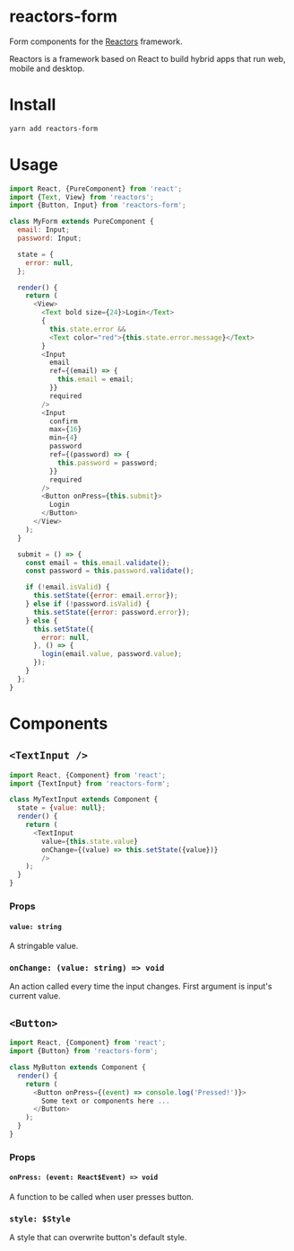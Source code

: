 reactors-form
===

Form components for the [Reactors](https://github.com/co2-git/reactors) framework.

Reactors is a framework based on React to build hybrid apps that run web, mobile and desktop.

# Install

```bash
yarn add reactors-form
```

# Usage

```javascript
import React, {PureComponent} from 'react';
import {Text, View} from 'reactors';
import {Button, Input} from 'reactors-form';

class MyForm extends PureComponent {
  email: Input;
  password: Input;

  state = {
    error: null,
  };

  render() {
    return (
      <View>
        <Text bold size={24}>Login</Text>
        {
          this.state.error &&
          <Text color="red">{this.state.error.message}</Text>
        }
        <Input
          email
          ref={(email) => {
            this.email = email;
          }}
          required
        />
        <Input
          confirm
          max={16}
          min={4}
          password
          ref={(password) => {
            this.password = password;
          }}
          required
        />
        <Button onPress={this.submit}>
          Login
        </Button>
      </View>
    );
  }

  submit = () => {
    const email = this.email.validate();
    const password = this.password.validate();

    if (!email.isValid) {
      this.setState({error: email.error});
    } else if (!password.isValid) {
      this.setState({error: password.error});
    } else {
      this.setState({
        error: null,
      }, () => {
        login(email.value, password.value);
      });
    }
  };
}
```

# Components

## `<TextInput />`

```javascript
import React, {Component} from 'react';
import {TextInput} from 'reactors-form';

class MyTextInput extends Component {
  state = {value: null};
  render() {
    return (
      <TextInput
        value={this.state.value}
        onChange={(value) => this.setState({value})}
        />
    );
  }
}
```

### Props

#### `value: string`

A stringable value.

### `onChange: (value: string) => void`

An action called every time the input changes. First argument is input's current value.

## `<Button>`

```javascript
import React, {Component} from 'react';
import {Button} from 'reactors-form';

class MyButton extends Component {
  render() {
    return (
      <Button onPress={(event) => console.log('Pressed!')}>
        Some text or components here ...
      </Button>
    );
  }
}
```

### Props

#### `onPress: (event: React$Event) => void`

A function to be called when user presses button.

### `style: $Style`

A style that can overwrite button's default style.
